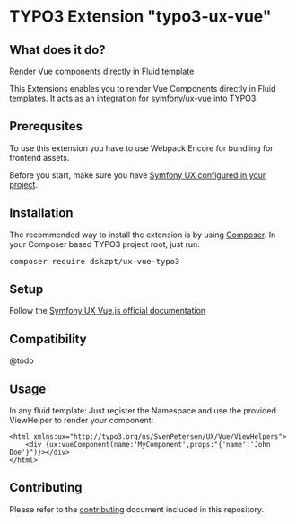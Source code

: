 TYPO3 Extension "typo3-ux-vue"
=================================

## What does it do?
Render Vue components directly in Fluid template

This Extensions enables you to render Vue Components directly in Fluid templates.
It acts as an integration for symfony/ux-vue into TYPO3.

## Prerequsites
To use this extension you have to use Webpack Encore for bundling for frontend assets.

Before you start, make sure you have [Symfony UX configured in your project](https://symfony.com/doc/current/frontend/ux.html).

## Installation
The recommended way to install the extension is by
using [Composer](https://getcomposer.org/). In your Composer based TYPO3 project
root, just run:
<pre>composer require dskzpt/ux-vue-typo3</pre>

## Setup
Follow the [Symfony UX Vue.js official documentation](https://symfony.com/bundles/ux-vue/current/index.html)

## Compatibility
@todo

## Usage
In any fluid template: Just register the Namespace and use the provided ViewHelper to render your component:

    <html xmlns:ux="http://typo3.org/ns/SvenPetersen/UX/Vue/ViewHelpers">
        <div {ux:vueComponent(name:'MyComponent',props:"{'name':'John Doe'}")}></div>
    </html>

## Contributing

Please refer to the [contributing](CONTRIBUTING.md) document included in this
repository.
